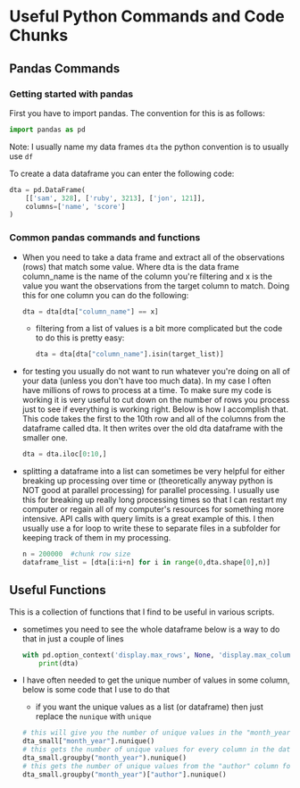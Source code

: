 # Useful Python Commands and Code Chunks

## Pandas Commands

### Getting started with pandas

First you have to import pandas. The convention for this is as follows:

```Python
import pandas as pd
```

Note: I usually name my data frames `dta` the python convention is to usually use `df`

To create a data dataframe you can enter the following code:

```Python
dta = pd.DataFrame(
    [['sam', 328], ['ruby', 3213], ['jon', 121]],
    columns=['name', 'score']
)
```
<!-- 
### Importing data


- TODO:
 -->

### Common pandas commands and functions

- When you need to take a data frame and extract all of the observations (rows) that match some value. Where dta is the data frame column_name is the name of the column you're filtering and x is the value you want the observations from the target column to match. Doing this for one column you can do the following:

    ```Python
    dta = dta[dta["column_name"] == x]
    ```

    - filtering from a list of values is a bit more complicated but the code to do this is pretty easy:

        ```Python
        dta = dta[dta["column_name"].isin(target_list)]
        ```

- for testing you usually do not want to run whatever you're doing on all of your data (unless you don't have too much data). In my case I often have millions of rows to process at a time. To make sure my code is working it is very useful to cut down on the number of rows you process just to see if everything is working right. Below is how I accomplish that. This code takes the first to the 10th row and all of the columns from the dataframe called dta. It then writes over the old dta dataframe with the smaller one.

    ```Python
    dta = dta.iloc[0:10,]
    ```

- splitting a dataframe into a list can sometimes be very helpful for either breaking up processing over time or (theoretically anyway python is NOT good at parallel processing) for parallel processing. I usually use this for breaking up really long processing times so that I can restart my computer or regain all of my computer's resources for something more intensive. API calls with query limits is a great example of this. I then usually use a for loop to write these to separate files in a subfolder for keeping track of them in my processing.

    ```Python
    n = 200000  #chunk row size
    dataframe_list = [dta[i:i+n] for i in range(0,dta.shape[0],n)]
    ```

<!--
## Speed optimizations

SIDE: this doesn't appear to be any faster

Once you get up to tens of thousands some code will be pretty slow. To process all of that data faster you have to use some tricks. Be aware that if you do not have very large data frames using this code will not make any notable difference and sometimes this code can be much more complicated. When you optimize for a script that you don't need to you'll usually end up spending more time writing that faster code then it will take to just process it the slower way.

Filtering a data frame from a list is pretty fast but if you have a large list and a large data frame this will take a long time. An alternative way of processing this is to take the values of a column that you're trying to match and set those values as the index

```Python
dta = dta.set_index("link_id", drop=False)
dta = dta[dta.index.isin(linkid_list)]
```
-->

## Useful Functions

This is a collection of functions that I find to be useful in various scripts.

- sometimes you need to see the whole dataframe below is a way to do that in just a couple of lines

    ```Python
    with pd.option_context('display.max_rows', None, 'display.max_columns', None):  # more options can be specified also
        print(dta)
    ```

- I have often needed to get the unique number of values in some column, below is some code that I use to do that
    - if you want the unique values as a list (or dataframe) then just replace the `nunique` with `unique`

    ```Python
    # this will give you the number of unique values in the "month_year" column
    dta_small["month_year"].nunique()
    # this gets the number of unique values for every column in the dataframe for each unique value in the "month_year" column
    dta_small.groupby("month_year").nunique()
    # this gets the number of unique values from the "author" column for each unique value found in the "month_year" column
    dta_small.groupby("month_year")["author"].nunique()
    ```
